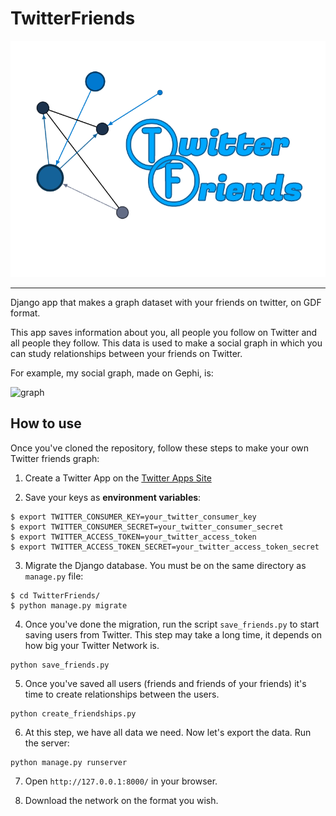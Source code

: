 # TwitterFriends

![](TwitterFriends.png)

------
Django app that makes a graph dataset with your friends on twitter, on GDF format.

This app saves information about you, all people you follow on Twitter and all people they follow. This data is used to make a social graph in which you can study relationships between your friends on Twitter.

For example, my social graph, made on Gephi, is:

![graph](graph.png)

## How to use

Once you've cloned the repository, follow these steps to make your own Twitter friends graph:

1. Create a Twitter App on the [Twitter Apps Site](https://apps.twitter.com/)

2. Save your keys as __environment variables__:

  ```
  $ export TWITTER_CONSUMER_KEY=your_twitter_consumer_key
  $ export TWITTER_CONSUMER_SECRET=your_twitter_consumer_secret
  $ export TWITTER_ACCESS_TOKEN=your_twitter_access_token
  $ export TWITTER_ACCESS_TOKEN_SECRET=your_twitter_access_token_secret
  ```

3. Migrate the Django database. You must be on the same directory as `manage.py` file:

  ```
  $ cd TwitterFriends/
  $ python manage.py migrate
  ```

4. Once you've done the migration, run the script `save_friends.py` to start saving users from Twitter. This step may take a long time, it depends on how big your Twitter Network is.

  ```
  python save_friends.py
  ```

5. Once you've saved all users (friends and friends of your friends) it's time to create relationships between the users.

  ```
  python create_friendships.py
  ```

6. At this step, we have all data we need. Now let's export the data. Run the server:

  ```
  python manage.py runserver
  ```

7. Open `http://127.0.0.1:8000/` in your browser.

8. Download the network on the format you wish.

